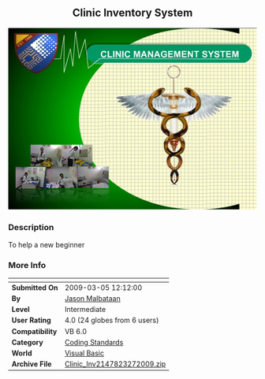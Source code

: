 ﻿<div align="center">

## Clinic Inventory System

<img src="PIC2009327259559641.gif">
</div>

### Description

To help a new beginner
 
### More Info
 


<span>             |<span>
---                |---
**Submitted On**   |2009-03-05 12:12:00
**By**             |[Jason  Malbataan](https://github.com/Planet-Source-Code/PSCIndex/blob/master/ByAuthor/jason-malbataan.md)
**Level**          |Intermediate
**User Rating**    |4.0 (24 globes from 6 users)
**Compatibility**  |VB 6\.0
**Category**       |[Coding Standards](https://github.com/Planet-Source-Code/PSCIndex/blob/master/ByCategory/coding-standards__1-43.md)
**World**          |[Visual Basic](https://github.com/Planet-Source-Code/PSCIndex/blob/master/ByWorld/visual-basic.md)
**Archive File**   |[Clinic\_Inv2147823272009\.zip](https://github.com/Planet-Source-Code/jason-malbataan-clinic-inventory-system__1-71912/archive/master.zip)








